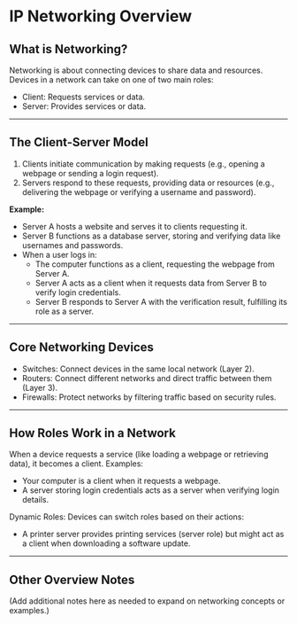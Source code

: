 # IP Networking Overview

## What is Networking?
Networking is about connecting devices to share <span class="emphasis">data</span> and <span class="secondEmphasis">resources</span>. Devices in a network can take on one of two main roles:

- <span class="emphasis">Client</span>: <span class="emphasis">Requests</span> <span class="secondEmphasis">services</span> or <span class="secondEmphasis">data</span>.
- <span class="emphasis">Server</span>: <span class="emphasis">Provides</span> <span class="secondEmphasis">services</span> or <span class="secondEmphasis">data</span>.

---

## The Client-Server Model

1. <span class="emphasis">Clients</span> <span class="emphasis">initiate</span> communication by making <span class="secondEmphasis">requests</span> (e.g., opening a webpage or sending a login request).
2. <span class="emphasis">Servers</span> <span class="emphasis">respond</span> to these <span class="secondEmphasis">requests</span>, providing <span class="secondEmphasis">data</span> or <span class="secondEmphasis">resources</span> (e.g., delivering the webpage or verifying a username and password).

**Example:**
- <span class="emphasis">Server A</span> hosts a <span class="secondEmphasis">website</span> and serves it to <span class="emphasis">clients</span> requesting it.
- <span class="emphasis">Server B</span> functions as a <span class="emphasis">database server</span>, storing and verifying <span class="secondEmphasis">data</span> like <span class="emphasis">usernames</span> and <span class="secondEmphasis">passwords</span>.
- When a user logs in:
  - The <span class="emphasis">computer</span> functions as a <span class="emphasis">client</span>, requesting the webpage from <span class="emphasis">Server A</span>.
  - <span class="emphasis">Server A</span> acts as a <span class="emphasis">client</span> when it requests <span class="secondEmphasis">data</span> from <span class="emphasis">Server B</span> to verify login credentials.
  - <span class="emphasis">Server B</span> responds to <span class="emphasis">Server A</span> with the verification result, fulfilling its role as a <span class="emphasis">server</span>.

---

## Core Networking Devices

- <span class="emphasis">Switches</span>: <span class="emphasis">Connect</span> devices in the same <span class="secondEmphasis">local network</span> (Layer 2).
- <span class="emphasis">Routers</span>: <span class="emphasis">Connect</span> different <span class="secondEmphasis">networks</span> and direct <span class="secondEmphasis">traffic</span> between them (Layer 3).
- <span class="emphasis">Firewalls</span>: <span class="emphasis">Protect</span> networks by filtering <span class="secondEmphasis">traffic</span> based on <span class="secondEmphasis">security rules</span>.

---

## How Roles Work in a Network

When a device requests a <span class="secondEmphasis">service</span> (like loading a webpage or retrieving <span class="secondEmphasis">data</span>), it becomes a <span class="emphasis">client</span>. Examples:
- Your <span class="emphasis">computer</span> is a <span class="emphasis">client</span> when it requests a <span class="secondEmphasis">webpage</span>.
- A <span class="emphasis">server</span> storing <span class="secondEmphasis">login credentials</span> acts as a <span class="emphasis">server</span> when verifying <span class="secondEmphasis">login details</span>.

<span class="secondEmphasis">Dynamic Roles:</span> Devices can switch roles based on their actions:
- A <span class="emphasis">printer server</span> provides <span class="secondEmphasis">printing services</span> (<span class="emphasis">server</span> role) but might act as a <span class="emphasis">client</span> when downloading a <span class="secondEmphasis">software update</span>.

---

## Other Overview Notes

(Add additional notes here as needed to expand on <span class="emphasis">networking concepts</span> or <span class="secondEmphasis">examples</span>.)
